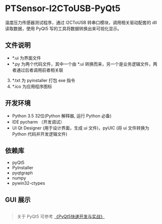# PTSensor-I2CToUSB-PyQt5

温度压力传感器测试程序，通过 I2CToUSB 转串口模块，调用相关驱动配套的 dll 读取数据，使用 PyQt5 写的工具将数据转换出来可视化显示。

## 文件说明
- *.ui 为界面文件  
- *.py 为两个代码文件，其中一个由 *.ui 转换而来，另一个是业务逻辑文件，两者通过后者调用前者相关联  
3. *.txt 为 pyinstaller 打包 exe 指令  
4. *.ico 为应用程序图标  

## 开发环境
- Python 3.5 32位(Python 解释器, 运行 Python 必备)
- IDE pycharm （开发调试）
- UI Qt Designer (用于设计界面，生成 ui 文件)，pyUIC (将 ui 文件转换为 Python 代码并开发逻辑文件)

## 依赖库
- pyQt5
- PyInstaller
- pyqtgraph
- numpy
- pywin32-ctypes

## GUI 展示
![]()  

> 关于 PyQt5 可参考 [《PyQt5快速开发与实战》](https://github.com/cxinping/PyQt5)  

